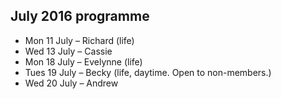 ## July 2016 programme

* Mon 11 July – Richard (life)
* Wed 13 July – Cassie
* Mon 18 July – Evelynne (life)
* Tues 19 July – Becky (life, daytime. Open to non-members.)
* Wed 20 July – Andrew
